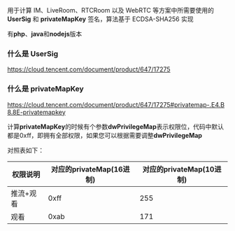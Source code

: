 用于计算 IM、LiveRoom、RTCRoom 以及 WebRTC 等方案中所需要使用的 **UserSig** 和 **privateMapKey** 签名，算法基于 ECDSA-SHA256 实现

有**php**、**java**和**nodejs**版本

### 什么是 UserSig 
https://cloud.tencent.com/document/product/647/17275

### 什么是 privateMapKey
https://cloud.tencent.com/document/product/647/17275#privatemap-.E4.B8.8E-privatemapkey

计算**privateMapKey**的时候有个参数**dwPrivilegeMap**表示权限位，代码中默认都是0xff，即拥有全部权限，如果您可以根据需要调整**dwPrivilegeMap**

对照表如下：

| 权限说明| 对应的privateMap(16进制)| 对应的privateMap(10进制)| 
| ------| ------| ------|
| 推流+观看| 0xff | 255 |
| 观看| 0xab | 171 |
